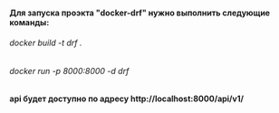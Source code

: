 #### Для зaпуска проэкта "docker-drf" нужно выполнить следующие команды:
###### docker build -t drf .
###### docker run -p 8000:8000 -d drf 
#### api будет доступно по адресу http://localhost:8000/api/v1/
